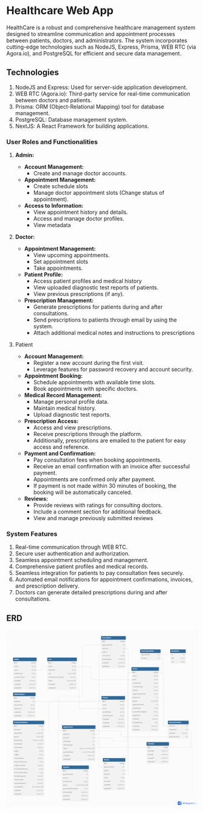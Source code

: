 # Healthcare Web App

HealthCare is a robust and comprehensive healthcare management system designed
to streamline communication and appointment processes between patients, doctors,
and administrators. The system incorporates cutting-edge technologies such as
NodeJS, Express, Prisma, WEB RTC (via Agora.io), and PostgreSQL for efficient and
secure data management.

## Technologies

1. NodeJS and Express: Used for server-side application development.
1. WEB RTC (Agora.io): Third-party service for real-time communication between doctors and patients.
1. Prisma: ORM (Object-Relational Mapping) tool for database management.
1. PostgreSQL: Database management system.
1. NextJS: A React Framework for building applications.

### User Roles and Functionalities

1. **Admin:**

   - **Account Management:**
     - Create and manage doctor accounts.
   - **Appointment Management:**
     - Create schedule slots
     - Manage doctor appointment slots (Change status of appointment).
   - **Access to Information:**
     - View appointment history and details.
     - Access and manage doctor profiles.
     - View metadata

2. **Doctor:**

   - **Appointment Management:**
     - View upcoming appointments.
     - Set appointment slots
     - Take appointments.
   - **Patient Profile:**
     - Access patient profiles and medical history
     - View uploaded diagnostic test reports of patients.
     - View previous prescriptions (if any).
   - **Prescription Management:**
     - Generate prescriptions for patients during and after consultations.
     - Send prescriptions to patients through email by using the system.
     - Attach additional medical notes and instructions to prescriptions

3. Patient
   - **Account Management:**
     - Register a new account during the first visit.
     - Leverage features for password recovery and account security.
   - **Appointment Booking:**
     - Schedule appointments with available time slots.
     - Book appointments with specific doctors.
   - **Medical Record Management:**
     - Manage personal profile data.
     - Maintain medical history.
     - Upload diagnostic test reports.
   - **Prescription Access:**
     - Access and view prescriptions.
     - Receive prescriptions through the platform.
     - Additionally, prescriptions are emailed to the patient for easy access and reference.
   - **Payment and Confirmation:**
     - Pay consultation fees when booking appointments.
     - Receive an email confirmation with an invoice after successful payment.
     - Appointments are confirmed only after payment.
     - If payment is not made within 30 minutes of booking, the booking will be automatically canceled.
   - **Reviews:**
     - Provide reviews with ratings for consulting doctors.
     - Include a comment section for additional feedback.
     - View and manage previously submitted reviews

### System Features

1. Real-time communication through WEB RTC.
1. Secure user authentication and authorization.
1. Seamless appointment scheduling and management.
1. Comprehensive patient profiles and medical records.
1. Seamless integration for patients to pay consultation fees securely.
1. Automated email notifications for appointment confirmations, invoices, and prescription delivery.
1. Doctors can generate detailed prescriptions during and after consultations.

## ERD

![ERD](./ERD.png)

